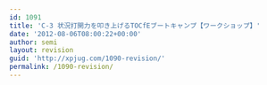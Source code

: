 ```yaml
---
id: 1091
title: 'C-3 状況打開力を叩き上げるTOCfEブートキャンプ【ワークショップ】'
date: '2012-08-06T08:00:22+00:00'
author: semi
layout: revision
guid: 'http://xpjug.com/1090-revision/'
permalink: /1090-revision/
---
```



